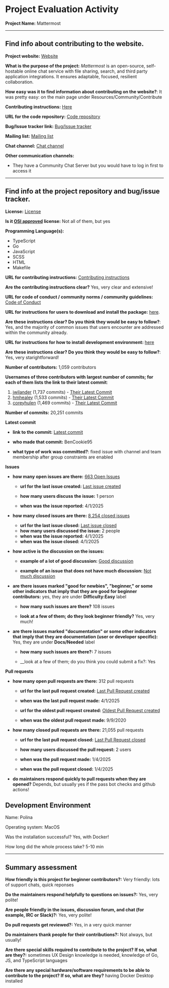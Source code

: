 # Project Evaluation Activity



__Project Name:__  Mattermost


---

## Find info about contributing to the website.

__Project website:__ [Website](https://mattermost.com)


__What is the purpose of the project:__ *Mattermost*  is an open-source, self-hostable online chat service with file sharing, search, and third party application integrations. It ensures adaptable, focused, resilient collaboration.


__How easy was it to find information about contributing on the website?__: It was pretty easy: on the main page under Resources/Community/Contribute


__Contributing instructions:__ [Here](https://mattermost.com/contribute/) 

__URL for the code repository:__ [Code repository](https://github.com/mattermost)

__Bug/Issue tracker link:__ [Bug/Issue tracker](https://github.com/mattermost/mattermost/issues)

__Mailing list:__ [Mailing list](https://mattermost.com/newsletter/)

__Chat channel:__ [Chat channel](https://mattermost.com/community/)

__Other communication channels:__ 
- They have a Community Chat Server but you would have to log in first to access it


---

## Find info at the project repository and bug/issue tracker.

__License:__ [License](https://github.com/mattermost/mattermost/blob/master/LICENSE.txt)

__Is it [OSI approved](https://opensource.org/licenses/alphabetical) license:__ Not all of them, but yes

__Programming Language(s):__ 
- TypeScript
- Go
- JavaScript
- SCSS
- HTML
- Makefile

__URL for contributing instructions:__ [Contributing instructions](https://github.com/mattermost/mattermost/blob/master/CONTRIBUTING.md)

__Are the contributing instructions clear?__ Yes, very clear and extensive!


__URL for code of conduct / community norms / community guidelines:__ [Code of Conduct](https://github.com/mattermost/.github/blob/master/CODE_OF_CONDUCT.md)

__URL for instructions for users to download and install the package:__  [here](https://docs.mattermost.com/guides/deployment.html). 


__Are these instructions clear? Do you think they would be easy to follow?__: Yes, and the majority of common issues that users encounter are addressed within the community already. 


__URL for instructions for how to install development environment:__ [here](https://developers.mattermost.com/contribute/developer-setup/)


__Are these instructions clear? Do you think they would be easy to follow?__: Yes, very starightforward!


__Number of contributors:__ 1,059 contributors


__Usernames of three contributors with largest number of commits; for
each of them lists the link to their latest commit__:

1. [jwilander](https://github.com/jwilander) (1,737 commits) - [Their Latest Commit](https://github.com/mattermost/mattermost/commit/3ed209a34db24e33251b6e1adee8d57055f365a6)
1. [hmhealey](https://github.com/hmhealey) (1,533 commits) - [Their Latest Commit](https://github.com/mattermost/mattermost/commit/0079289224750cf8fad992101a6d36cd187c5133)
1. [coreyhulen](https://github.com/coreyhulen) (1,469 commits) - [Their Latest Commit](https://github.com/mattermost/mattermost/commit/656c8a62d145fc565e9a98e060329239d2d59fbd)


__Number of commits:__ 20,251 commits

__Latest commit__ 

- __link to the commit:__ [Latest commit](https://github.com/mattermost/mattermost/commit/2454de5b4ab832a91cb77d73d45159146ba36022)

- __who made that commit:__ BenCookie95

- __what type of work was committed?__: fixed issue with channel and team membership after group constraints are enabled


__Issues__

- __how many open issues are there:__ [663 Open Issues](https://github.com/mattermost/mattermost/issues)

    - __url for the last issue created:__ [Last issue created](https://github.com/mattermost/mattermost/issues/30616)

    - __how many users discuss the issue:__ 1 person
    
    - __when was the issue reported:__ 4/1/2025
    

- __how many closed issues are there:__ [8,254 closed issues](https://github.com/mattermost/mattermost/issues?q=is%3Aissue%20state%3Aclosed)
    - __url for the last issue closed:__ [Last issue closed](https://github.com/mattermost/mattermost/issues/30614)
    - __how many users discussed the issue:__ 2 people
    - __when was the issue reported:__ 4/1/2025
    - __when was the issue closed:__ 4/1/2025

- __how active is the discussion on the issues:__ 

    - __example of a lot of good discussion:__ [Good discussion](https://github.com/mattermost/mattermost/issues/30505)
    
    - __example of an issue that does not have much discussion:__ [Not much discussion](https://github.com/mattermost/mattermost/issues/30538)



- __are there issues marked "good for newbies", "beginner," or some other indicators that imply that they are good for beginner contributors:__ yes, they are under **Difficulty:Easy** label

    - __how many such issues are there?__ 108 issues
    
    - __look at a few of them; do they look beginner friendly?__ Yes, very much!



- __are there issues marked "documentation" or some other indicators that imply that they are documentation (user or developer specific):__ Yes, they are under **Docs/Needed** label

    - __how many such issues are there?:__ 7 issues
    
    - __look at a few of them; do you think you could submit a fix?: Yes



__Pull requests__

- __how many open pull requests are there:__ 312 pull requests

    - __url for the last pull request created:__ [Last Pull Request created](https://github.com/mattermost/mattermost/pull/30623)
    
    - __when was the last pull request made:__ 4/1/2025

    - __url for the oldest pull request created:__ [Oldest Pull Request created](https://github.com/mattermost/mattermost/pull/15420)
    
    - __when was the oldest pull request made:__ 9/9/2020

- __how many closed pull requests are there:__ 21,055 pull requests

    - __url for the last pull request closed:__ [Last Pull Request closed](https://github.com/mattermost/mattermost/pull/30603)
    
    - __how many users discussed the pull request:__ 2 users
    
    - __when was the pull request made:__  1/4/2025
    
    - __when was the pull request closed:__ 1/4/2025
    

- __do maintainers respond quickly to pull requests when they are opened?__ Depends, but usually yes if the pass bot checks and github actions!


## Development Environment 

Name: Polina

Operating system: MacOS

Was the installation successful? Yes, with Docker!

How long did the whole process take? 5-10 min


---


## Summary assessment
__How friendly is this project for beginner contributors?:__ Very friendly: lots of support chats, quick reponses




__Do the maintainers respond helpfully to questions on issues?:__ Yes, very polite!



__Are people friendly in the issues, discussion forum, and chat (for example, IRC or Slack)?:__ Yes, very polite!




__Do pull requests get reviewed?:__ Yes, in a very quick manner



__Do maintainers thank people for their contributions?:__ Not always, but usually!



__Are there special skills required to contribute to the project? If so, what are they?:__ sometimes UX Design knowledge is needed, knowledge of Go, JS, and TypeScript languages



__Are there any special hardware/software requirements to be able to contribute to the project? If so, what are they?__ having Docker Desktop installed